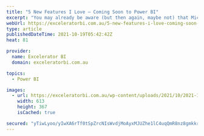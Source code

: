```yaml
---
title: "5 New Features I Love – Coming Soon to Power BI"
excerpt: "You may already be aware (but then again, maybe not) that Microsoft shares its plans for upcoming new features for the Power Platform every 6 months, and Power BI forms a subset of that plan. The next plan is called Power Platform Release Plan 2021 Wave 2. It takes a [...]Read More »"
webUrl: https://exceleratorbi.com.au/5-new-features-i-love-coming-soon-to-power-bi/
type: article
publishedDateTime: 2021-10-19T05:42:42Z
heat: 81

provider:
  name: Excelerator BI
  domain: exceleratorbi.com.au

topics:
  - Power BI

images:
  - url: https://exceleratorbi.com.au/wp-content/uploads/2021/10/2021-10-19_164115.png
    width: 613
    height: 367
    isCached: true

secured: "yTiwLyoo/yIwXA6rTf0tSpZrcNIsWvdjMoAyxMJUZhe1lC4uqQmR8nz8gmkkr2xOTs4TrDgt5+12pqjvGQ/3OwSSygoEVWiWiaZvH20HD3mN4H/w4LTlAKMWlKoaX8M5pHLexi0v04wpc1xahZeobpVicLjFEHoBc79Ks/LgV4Ioh5gy2JbrFp+n1ihJXG/AbDRZDrIl8JWG49WwWN+H9mNy6kl6y+tKPYso1m+UWlGrZoRS5KCJvj0jyVz2NYEOpoPSAjfWHrKliG3NtNMX9cXZ7L/vygcBZt5kbRQEtI9m6z099SM+Wu414nlj5Nh6DbbESKtYzNBwt3tsgCcstNx996x7d4gE7lHa0k+Z9OY=;cm7vHL3dAM7vBbE0K9+jww=="
---
```


